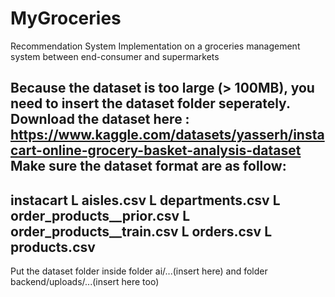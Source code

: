 # MyGroceries
Recommendation System Implementation on a groceries management system between end-consumer and supermarkets

Because the dataset is too large (> 100MB), you need to insert the dataset folder seperately.
Download the dataset here : https://www.kaggle.com/datasets/yasserh/instacart-online-grocery-basket-analysis-dataset
Make sure the dataset format are as follow:
-------------------------------------------
instacart
L aisles.csv
L departments.csv
L order_products__prior.csv
L order_products__train.csv
L orders.csv
L products.csv
-------------------------------------------
Put the dataset folder inside folder ai/...(insert here) and folder backend/uploads/...(insert here too)
